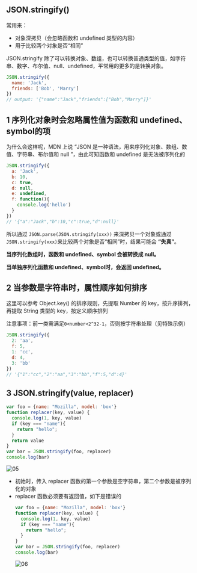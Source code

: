 ## JSON.stringify()

常用来：
- 对象深拷贝（会忽略函数和 undefined 类型的内容）
- 用于比较两个对象是否“相同”

JSON.stringify 除了可以转换对象、数组，也可以转换普通类型的值，如字符串、数字、布尔值、null、undefined，平常用的更多的是转换对象。

```js
JSON.stringify({
  name: 'Jack',
  friends: ['Bob', 'Marry']
})
// output: '{"name":"Jack","friends":["Bob","Marry"]}'
```
## 1 序列化对象时会忽略属性值为函数和 undefined、symbol的项

为什么会这样呢，MDN 上说 “JSON 是一种语法，用来序列化对象、数组、数值、字符串、布尔值和 null ”，由此可知函数和 undefined 是无法被序列化的

```js
JSON.stringify({
  a: 'Jack',
  b: 10,
  c: true,
  d: null,
  e: undefined,
  f: function(){
    console.log('hello')
  }
})
// '{"a":"Jack","b":10,"c":true,"d":null}'
```

所以通过 `JSON.parse(JSON.stringify(xxx))` 来深拷贝一个对象或通过`JSON.stringify(xxx)`来比较两个对象是否“相同”时，结果可能会 **“失真”**。

**当序列化数组时，函数和 undefined、symbol 会被转换成 null。**

**当单独序列化函数和 undefined、symbol时，会返回 undefined。**



##  2 当参数是字符串时，属性顺序如何排序

这里可以参考 Object.key() 的排序规则，先提取 Number 的 key，按升序排列，再提取 String 类型的 key，按定义顺序排列

注意事项：前一类需满足`0<number<2^32-1`，否则按字符串处理（见特殊示例）

```js
JSON.stringify({
  2: 'aa', 
  f: 5, 
  1: 'cc', 
  d: 4, 
  3: 'bb'
})
// '{"1":"cc","2":"aa","3":"bb","f":5,"d":4}'
```

## 3 JSON.stringify(value, replacer)

```js
var foo = {name: "Mozilla", model: 'box'}
function replacer(key, value) {
  console.log(1, key, value)
  if (key === "name"){
    return "hello";
  }
  return value
}
var bar = JSON.stringify(foo, replacer)
console.log(bar)
```

![05](https://blog-1320825986.cos.ap-nanjing.myqcloud.com/20230730/05.png)

- 初始时，传入 replacer 函数的第一个参数是空字符串，第二个参数是被序列化的对象
- replacer 函数必须要有返回值，如下是错误的
  ```js
  var foo = {name: "Mozilla", model: 'box'}
  function replacer(key, value) {
    console.log(1, key, value)
    if (key === "name"){
      return "hello";
    }
  }
  var bar = JSON.stringify(foo, replacer)
  console.log(bar)
  ```
  ![06](https://blog-1320825986.cos.ap-nanjing.myqcloud.com/20230730/06.png)